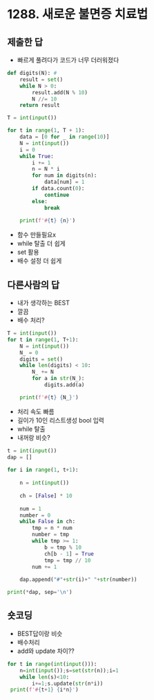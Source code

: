 # 1288. 새로운 불면증 치료법

## 제출한 답
* 빠르게 풀려다가 코드가 너무 더러워졌다

```py
def digits(N): #
    result = set()
    while N > 0: 
        result.add(N % 10)
        N //= 10
    return result

T = int(input())

for t in range(1, T + 1):
    data = [0 for _ in range(10)]
    N = int(input())
    i = 0
    while True:
        i += 1
        n = N * i
        for num in digits(n):
            data[num] = 1
        if data.count(0):
            continue
        else:
            break
        
    print(f'#{t} {n}')
```

* 함수 만들필요x
* while 탈출 더 쉽게
* set 활용
* 배수 설정 더 쉽게

## 다른사람의 답

* 내가 생각하는 BEST
* 깔끔
* 배수 처리?

```py
T = int(input())
for t in range(1, T+1):
    N = int(input())
    N_ = 0
    digits = set()
    while len(digits) < 10:
        N_ += N
        for a in str(N_):
            digits.add(a)

    print(f'#{t} {N_}')
```


* 처리 속도 빠름
* 길이가 10인 리스트생성 bool 입력
* while 탈출
* 내꺼랑 비슷?

```py
t = int(input())
dap = []
 
for i in range(1, t+1):
 
    n = int(input())
 
    ch = [False] * 10
 
    num = 1
    number = 0
    while False in ch:
        tmp = n * num
        number = tmp
        while tmp >= 1:
            b = tmp % 10
            ch[b - 1] = True
            tmp = tmp // 10
        num += 1
 
    dap.append("#"+str(i)+" "+str(number))

print(*dap, sep='\n')
```

## 숏코딩
* BEST답이랑 비슷
* 배수처리
* add와 update 차이??

```py
for t in range(int(input())):
    n=int(input());s=set(str(n));i=1
    while len(s)<10:
        i+=1;s.update(str(n*i))
 print(f'#{t+1} {i*n}')
```